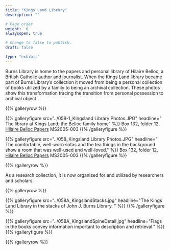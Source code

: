 ```yaml
---
title: "Kings Land Library"
description: ""

# Page order
weight:  6
alwaysopen: true

# Change to false to publish.
draft: false

type: "exhibit"
---
```

Burns Library is home to the papers and personal library of Hilaire Belloc, a British Catholic author and journalist. When the Kings Land library became part of Burns Library’s collection it moved from being a personal collection of books utilized by a family to being an archival collection. These photos show this transformation tracing the transition from personal possession to archival object.


{{% galleryrow %}}

{{% galleryfigure src="../058-1_Kingsland Library Photos.JPG" headline=" The library at Kings Land, the Belloc family home" %}}
Box 132, folder 12, [Hilaire Belloc Papers](https://bc-primo.hosted.exlibrisgroup.com/permalink/f/l6ucgu/ALMA-BC21311957810001021) MS2005-003
{{% /galleryfigure %}}

{{% galleryfigure src="../058_Kingsland Library Photos.JPG" headline=" The comfortable, well-worn sofas and the tea things in the background show a room that was well-used and well-loved." %}}
Box 132, folder 12, [Hilaire Belloc Papers](https://bc-primo.hosted.exlibrisgroup.com/permalink/f/l6ucgu/ALMA-BC21311957810001021) MS2005-003
{{% /galleryfigure %}}

{{% /galleryrow %}}

As a research collection, it is now organized for and utilized by researchers and scholars.

{{% galleryrow %}}

{{% galleryfigure src="../058A_KingslandStacks.jpg" headline="The Kings Land Library in the stacks of John J. Burns Library. " %}}
{{% /galleryfigure %}}

{{% galleryfigure src="../058A_KingslandSpineDetail.jpg" headline="Flags in the books convey information important to description and retrieval." %}}
{{% /galleryfigure %}}

{{% /galleryrow %}}
